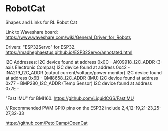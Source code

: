 # RobotCat
Shapes and Links for RL Robot Cat


Link to Waveshare board:
https://www.waveshare.com/wiki/General_Driver_for_Robots

Drivers: 
"ESP32Servo" for ESP32. https://madhephaestus.github.io/ESP32Servo/annotated.html

I2C Addresses:
I2C device found at address 0x0C - AK09918_I2C_ADDR (3-axis Electronic Compas)
I2C device found at address 0x42 - INA219_I2C_ADDR (output current/voltage/power monitor)
I2C device found at address 0x6B - QMI8658_I2C_ADDR (IMU)
I2C device found at address 0x77 - BMP280_I2C_ADDR (Temp Sensor)
I2C device found at address 0x7E - 


"Fast IMU" for BMI160. https://github.com/LiquidCGS/FastIMU


// Recommended PWM GPIO pins on the ESP32 include 2,4,12-19,21-23,25-27,32-33 


https://github.com/PetoiCamp/OpenCat
